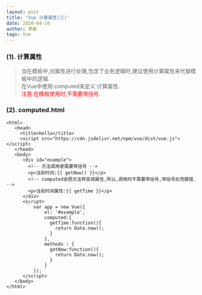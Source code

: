 ```yaml
---
layout: post
title: 'Vue 计算属性(三)'
date: 2020-04-10
author: 李新
tags: Vue
---
```


### (1). 计算属性
> 当在模板中,对属性进行处理,包含了业务逻辑时,建议使用计算属性来代替模板中的逻辑.    
> 在Vue中使用:computed来定义:计算属性.     
> <font color='red'>注意:在模板使用时,不需要带括号.</font>  

### (2). computed.html
```
<html>
   <head>
     <title>hello</title>
     <script src="https://cdn.jsdelivr.net/npm/vue/dist/vue.js"></script>
   </head>
   <body>
      <div id="example">
        <!-- 方法调用是需要带括号 -->
        <p>当前时间:{{ getNow() }}</p>
        <!-- computed会把方法转变成属性,所以,调用时不需要带括号,带括号反而报错.  -->
        <p>当前时间属性:{{ getTime }}</p>
      </div>
      <script>
          var app = new Vue({
              el: '#example',
              computed:{
                getTime:function(){
                  return Date.now();
                }
              },
              methods : {
                getNow:function(){
                  return Date.now();
                }
              }
          });
      </script>      
   </body>
</html>
```